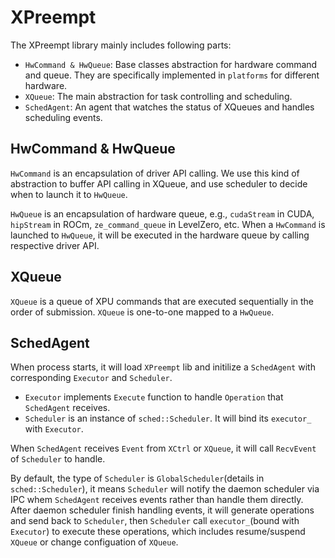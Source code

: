 # XPreempt

The XPreempt library mainly includes following parts:

- `HwCommand & HwQueue`: Base classes abstraction for hardware command and queue. They are specifically implemented in `platforms` for different hardware.
- `XQueue`: The main abstraction for task controlling and scheduling.
- `SchedAgent`: An agent that watches the status of XQueues and handles scheduling events.

## HwCommand & HwQueue

`HwCommand` is an encapsulation of driver API calling. We use this kind of abstraction to buffer API calling in XQueue, and use scheduler to decide when to launch it to `HwQueue`.

`HwQueue` is an encapsulation of hardware queue, e.g., `cudaStream` in CUDA, `hipStream` in ROCm, `ze_command_queue` in LevelZero, etc. When a `HwCommand` is launched to `HwQueue`, it will be executed in the hardware queue by calling respective driver API.

## XQueue

`XQueue` is a queue of XPU commands that are executed sequentially in the order of submission. `XQueue` is one-to-one mapped to a `HwQueue`.

## SchedAgent

When process starts, it will load `XPreempt` lib and initilize a `SchedAgent` with corresponding `Executor` and `Scheduler`.

- `Executor` implements `Execute` function to handle `Operation` that `SchedAgent` receives.
- `Scheduler` is an instance of `sched::Scheduler`. It will bind its `executor_` with `Executor`.

When `SchedAgent` receives `Event` from `XCtrl` or `XQueue`, it will call `RecvEvent` of `Scheduler` to handle.

By default, the type of `Scheduler` is `GlobalScheduler`(details in `sched::Scheduler`), it means `Scheduler` will notify the daemon scheduler via IPC whem `SchedAgent` receives events rather than handle them directly. After daemon scheduler finish handling events, it will generate operations and send back to `Scheduler`, then `Scheduler` call `executor_`(bound with `Executor`) to execute these operations, which includes resume/suspend `XQueue` or change configuation of `XQueue`.
